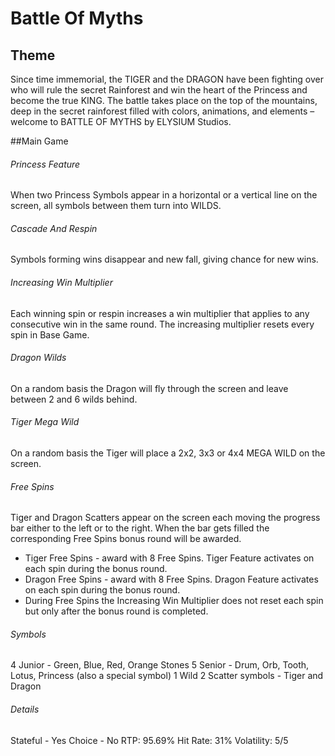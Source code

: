 # Battle Of Myths

## Theme
Since time immemorial, the TIGER and the DRAGON have been fighting over who will rule the secret Rainforest and win the heart of the Princess and become the true KING.
The battle takes place on the top of the mountains, deep in the secret rainforest filled with colors, animations, and elements – welcome to BATTLE OF MYTHS by ELYSIUM Studios.

##Main Game
###### Princess Feature
When two Princess Symbols appear in a horizontal or a vertical line on the screen, all symbols between them turn into WILDS.


###### Cascade And Respin
Symbols forming wins disappear and new fall, giving chance for new wins.

###### Increasing Win Multiplier
Each winning spin or respin increases a win multiplier that applies to any consecutive win in the same round. The increasing multiplier resets every spin in Base Game.


###### Dragon Wilds
On a random basis the Dragon will fly through the screen and leave between 2 and 6 wilds behind.


###### Tiger Mega Wild
On a random basis the Tiger will place a 2x2, 3x3 or 4x4 MEGA WILD on the screen.


###### Free Spins
Tiger and Dragon Scatters appear on the screen each moving the progress bar either to the left or to the right. When the bar gets filled the corresponding Free Spins bonus round will be awarded.
 * Tiger Free Spins - award with 8 Free Spins. Tiger Feature activates on each spin during the bonus round.
 * Dragon Free Spins - award with 8 Free Spins. Dragon Feature activates on each spin during the bonus round.
 * During Free Spins the Increasing Win Multiplier does not reset each spin but only after the bonus round is completed.

###### Symbols
4 Junior - Green, Blue, Red, Orange Stones
5 Senior - Drum, Orb, Tooth, Lotus, Princess (also a special symbol)
1 Wild
2 Scatter symbols - Tiger and Dragon

###### Details
Stateful - Yes
Choice - No
RTP: 95.69%
Hit Rate: 31%
Volatility: 5/5
